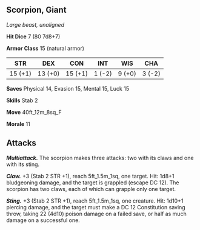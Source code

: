 ## Scorpion, Giant

*Large beast, unaligned*

**Hit Dice** 7 (80 7d8+7)

**Armor Class** 15 (natural armor)

| STR     | DEX     | CON     | INT     | WIS     | CHA     |
|---------|---------|---------|---------|---------|---------|
| 15 (+1) | 13 (+0) | 15 (+1) |  1 (-2) |  9 (+0) |  3 (-2) |

**Saves** Physical 14, Evasion 15, Mental 15, Luck 15

**Skills** Stab 2

**Move** 40ft_12m_8sq_F

**Morale** 11

## Attacks

***Multiattack.*** The scorpion makes three attacks: two with its claws and one with its sting.

***Claw.*** +3 (Stab 2 STR +1), reach 5ft_1.5m_1sq, one target. Hit: 1d8+1 bludgeoning damage, and the target is grappled (escape DC 12). The scorpion has two claws, each of which can grapple only one target.

***Sting.*** +3 (Stab 2 STR +1), reach 5ft_1.5m_1sq, one creature. Hit: 1d10+1 piercing damage, and the target must make a DC 12 Constitution saving throw, taking 22 (4d10) poison damage on a failed save, or half as much damage on a successful one.

